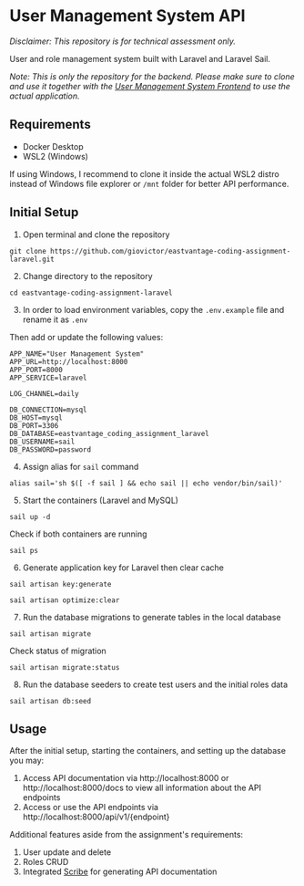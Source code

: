 # User Management System API

*Disclaimer: This repository is for technical assessment only.*

User and role management system built with Laravel and Laravel Sail.

*Note: This is only the repository for the backend. Please make sure to clone and use it together with the <a href="https://github.com/giovictor/eastvantage-coding-assignment-react" target="_blank">User Management System Frontend</a> to use the actual application.*

## Requirements
* Docker Desktop
* WSL2 (Windows)

If using Windows, I recommend to clone it inside the actual WSL2 distro instead of Windows file explorer or `/mnt` folder for better API performance.

## Initial Setup
1. Open terminal and clone the repository

```
git clone https://github.com/giovictor/eastvantage-coding-assignment-laravel.git
```

2. Change directory to the repository
```
cd eastvantage-coding-assignment-laravel
```

3. In order to load environment variables, copy the `.env.example` file and rename it as `.env`

Then add or update the following values:
```
APP_NAME="User Management System"
APP_URL=http://localhost:8000
APP_PORT=8000
APP_SERVICE=laravel

LOG_CHANNEL=daily

DB_CONNECTION=mysql
DB_HOST=mysql
DB_PORT=3306
DB_DATABASE=eastvantage_coding_assignment_laravel
DB_USERNAME=sail
DB_PASSWORD=password
```

4. Assign  alias for `sail` command
```
alias sail='sh $([ -f sail ] && echo sail || echo vendor/bin/sail)'
```

5. Start the containers (Laravel and MySQL)
```
sail up -d
```

Check if both containers are running
```
sail ps
```

6. Generate application key for Laravel then clear cache
```
sail artisan key:generate

sail artisan optimize:clear
```

7. Run the database migrations to generate tables in the local database
```
sail artisan migrate
```

Check status of migration
```
sail artisan migrate:status
```

8. Run the database seeders to create test users and the initial roles data
```
sail artisan db:seed
```
## Usage
After the initial setup, starting the containers, and setting up the database you may:
1. Access API documentation via http://localhost:8000 or http://localhost:8000/docs to view all information about the API endpoints
2. Access or use the API endpoints via http://localhost:8000/api/v1/{endpoint}

Additional features aside from the assignment's requirements:
1. User update and delete
2. Roles CRUD
3. Integrated <a href="https://scribe.knuckles.wtf/laravel/" target="_blank">Scribe</a> for generating API documentation
